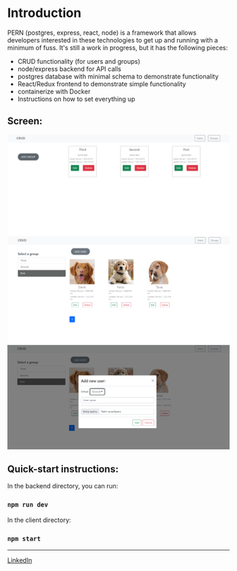 # Introduction

PERN (postgres, express, react, node) is a framework that allows
developers interested in these technologies to get up
and running with a minimum of fuss. It's still a work in progress, 
but it has the following pieces:

* CRUD functionality (for users and groups)
* node/express backend for API calls
* postgres database with minimal schema to demonstrate functionality
* React/Redux frontend to demonstrate simple functionality
* containerize with Docker
* Instructions on how to set everything up

## Screen:

![](client/src/utils/img/screen1.png)
![](client/src/utils/img/screen2.png)
![](client/src/utils/img/screen3.png)

## Quick-start instructions:

In the backend directory, you can run:

### `npm run dev`

In the client directory:

### `npm start`
________________

[LinkedIn](https://www.linkedin.com/in/olha-kostiv-84918421a/)

